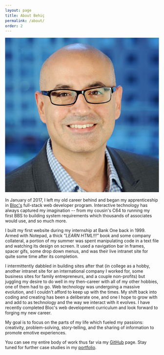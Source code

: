 ```yaml
---
layout: page
title: About Behiç
permalink: /about/
order: 2
---
```

<div class="tc pb3">
  <img class="pa4 mw5-ns br-100 fl" src="/img/behic.jpg">
</div>

In January of 2017, I left my old career behind and began my apprenticeship in [Bloc's](https://bloc.io) full-stack web developer program. Interactive technology has always captured my imagination -- from my cousin's C64 to running my first BBS to building system requirements which thousands of associates would use, and so much more.

I built my first website during my internship at Bank One back in 1999. Armed with Notepad, a thick _"LEARN HTML!!!"_ book and some company collateral, a portion of my summer was spent manipulating code in a text file and watching its design on screen. It used a navigation bar in frames, spacer gifs, some drop down menus, and was their live intranet site for quite some time after its completion.

I intermittently dabbled in building sites after that (in college as a hobby, another intranet site for an international company I worked for, some business sites for family entrepreneurs, and a couple non-profits) but juggling my desire to do well in my then-career with all of my other hobbies, one of them had to go. Web technology was undergoing a massive evolution, and I couldn't afford to keep up with the times. My shift back into coding and creating has been a deliberate one, and one I hope to grow with and add to as technology and the way we interact with it evolves. I have recently completed Bloc's web development curriculum and look forward to forging my new career.

My goal is to focus on the parts of my life which fueled my passions: creativity, problem-solving, story-telling, and the sharing of information to promote emotive experiences.

You can see my  entire body of work thus far via my [GitHub](https://github.com/behica) page. Stay tuned for further case studies in my [portfolio](/portfolio/).